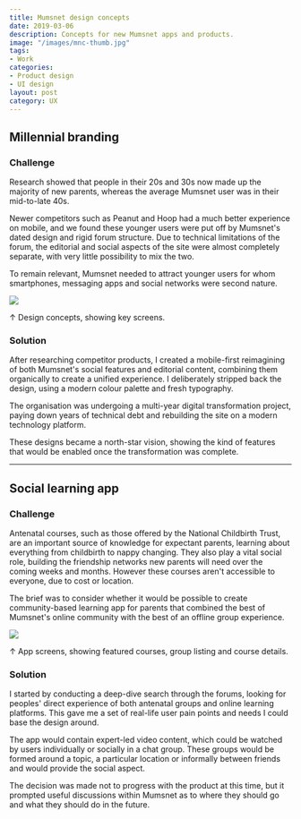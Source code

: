 ```yaml
---
title: Mumsnet design concepts
date: 2019-03-06
description: Concepts for new Mumsnet apps and products.
image: "/images/mnc-thumb.jpg"
tags:
- Work
categories:
- Product design
- UI design
layout: post
category: UX
---
```


## Millennial branding

### Challenge

Research showed that people in their 20s and 30s now made up the majority of new parents, whereas the average Mumsnet user was in their mid-to-late 40s.

Newer competitors such as Peanut and Hoop had a much better experience on mobile, and we found these younger users were put off by Mumsnet's dated design and rigid forum structure. Due to technical limitations of the forum, the editorial and social aspects of the site were almost completely separate, with very little possibility to mix the two.

To remain relevant, Mumsnet needed to attract younger users for whom smartphones, messaging apps and social networks were second nature.

<img src="/images/mn-app2.jpg" class="wide">
<p class="caption">↑ Design concepts, showing key screens.</p>

### Solution

After researching competitor products, I created a mobile-first reimagining of both Mumsnet's social features and editorial content, combining them organically to create a unified experience. I deliberately stripped back the design, using a modern colour palette and fresh typography.

The organisation was undergoing a multi-year digital transformation project, paying down years of technical debt and rebuilding the site on a modern technology platform. 

These designs became a north-star vision, showing the kind of features that would be enabled once the transformation was complete.

---

## Social learning app

### Challenge

Antenatal courses, such as those offered by the National Childbirth Trust, are an important source of knowledge for expectant parents, learning about everything from childbirth to nappy changing. They also play a vital social role, building the friendship networks new parents will need over the coming weeks and months. 
However these courses aren't accessible to everyone, due to cost or location.

The brief was to consider whether it would be possible to create community-based learning app for parents that combined the best of Mumsnet's online community with the best of an offline group experience.

<img src="/images/mn-app1.jpg" class="wide">
<p class="caption">↑ App screens, showing featured courses, group listing and course details.</p>

### Solution

I started by conducting a deep-dive search through the forums, looking for peoples' direct experience of both antenatal groups and online learning platforms. This gave me a set of real-life user pain points and needs I could base the design around.

The app would contain expert-led video content, which could be watched by users individually or socially in a chat group. These groups would be formed around a  topic, a particular location or informally between friends and would provide the social aspect.

The decision was made not to progress with the product at this time, but it prompted  useful discussions within Mumsnet as to where they should go and what they should do in the future.

